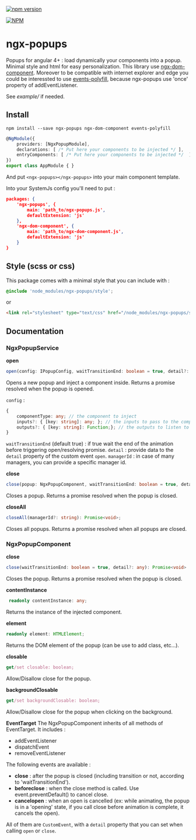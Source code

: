 [![npm version](https://badge.fury.io/js/ngx-popups.svg)](https://www.npmjs.com/package/ngx-popups)

[![NPM](https://nodei.co/npm/ngx-popups.png?downloads=true&downloadRank=true&stars=true)](https://nodei.co/npm/ng2-popups/)

# ngx-popups

Popups for angular 4+ : load dynamically your components into a popup. Minimal style and html for easy personalization.
This library use [ngx-dom-component](https://github.com/lifaon74/ngx-dom-component). Moreover to be compatible with internet explorer and edge you could be interessted to use [events-polyfill](https://github.com/lifaon74/events-polyfill), because ngx-popups use 'once' property of addEventListener.

See *example/* if needed.

## Install
```
npm install --save ngx-popups ngx-dom-component events-polyfill
```
```ts
@NgModule({
    providers: [NgxPopupModule],
    declarations: [ /* Put here your components to be injected */ ],
    entryComponents: [ /* Put here your components to be injected */  ],
})
export class AppModule { }
```
And put `<ngx-popups></ngx-popups>` into your main component template.

Into your SystemJs config you'll need to put :
```json
packages: {
    'ngx-popups', {
		main: 'path_to/ngx-popups.js',
		defaultExtension: 'js'
	},
	'ngx-dom-component', {
		main: 'path_to/ngx-dom-component.js',
		defaultExtension: 'js'
	}
}
```
## Style (scss or css)
This package comes with a minimal style that you can include with :
```scss
@include 'node_modules/ngx-popups/style';
```
or
```html
<link rel="stylesheet" type="text/css" href="/node_modules/ngx-popups/style.css">
```


## Documentation
### NgxPopupService
**open**
```ts
open(config: IPopupConfig, waitTransitionEnd: boolean = true, detail?: any, managerId?: string): Promise<NgxPopupComponent>
```
Opens a new popup and inject a component inside. Returns a promise resolved when the popup is opened.

`config` :
```ts
{
    componentType: any; // the component to inject
    inputs?: { [key: string]: any; }; // the inputs to pass to the component
    outputs?: { [key: string]: Function;}; // the outputs to listen to the component
}
```
`waitTransitionEnd` (default true) : if true wait the end of the animation before triggering open/resolving promise.
`detail` : provide data to the `detail` property of the custom event `open`.
`managerId` : in case of many managers, you can provide a specific manager id.

**close**
```ts
close(popup: NgxPopupComponent, waitTransitionEnd: boolean = true, detail?: any): Promise<void>;
```
Closes a popup. Returns a promise resolved when the popup is closed.

**closeAll**
```ts
closeAll(managerId?: string): Promise<void>;
```
Closes all popups. Returns a promise resolved when all popups are closed.

### NgxPopupComponent
**close**
```ts
close(waitTransitionEnd: boolean = true, detail?: any): Promise<void>
```
Closes the popup. Returns a promise resolved when the popup is closed.

**contentInstance**
```ts
 readonly contentInstance: any;
```
Returns the instance of the injected component.

**element**
```ts
readonly element: HTMLElement;
```
Returns the DOM element of the popup (can be use to add class, etc...).

**closable**
```ts
get/set closable: boolean;
```
Allow/Disallow close for the popup.

**backgroundClosable**
```ts
get/set backgroundClosable: boolean;
```
Allow/Disallow close for the popup when clicking on the background.

**EventTarget**
The NgxPopupComponent inherits of all methods of EventTarget. It includes :
- addEventListener
- dispatchEvent
- removeEventListener

The following events are available :
- **close** : after the popup is closed (including transition or not, according to 'waitTransitionEnd').
- **beforeclose** : when the close method is called. Use event.preventDefault() to cancel close.
- **cancelopen** : when an open is cancelled (ex: while animating, the popup is in a 'opening' state, if you call close before animation is complete, it cancels the open).

All of them are `CustomEvent`, with a `detail` property that you can set when calling `open` or `close`.


